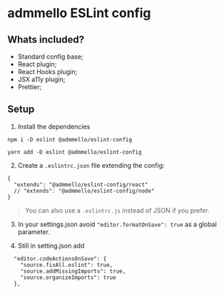 # admmello ESLint config

## Whats included?

- Standard config base;
- React plugin;
- React Hooks plugin;
- JSX a11y plugin;
- Prettier;

## Setup

1. Install the dependencies

```
npm i -D eslint @admmello/eslint-config

yarn add -D eslint @admmello/eslint-config
```

2. Create a `.eslintrc.json` file extending the config:

```
{
  "extends": "@admmello/eslint-config/react"
  // "extends": "@admmello/eslint-config/node"
}
```

> You can also use a `.eslintrc.js` instead of JSON if you prefer.

3. In your settings.json avoid `"editor.formatOnSave": true` as a global parameter.

4. Still in setting.json add

```
  "editor.codeActionsOnSave": {
    "source.fixAll.eslint": true,
    "source.addMissingImports": true,
    "source.organizeImports": true
  },
```


